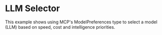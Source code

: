 # LLM Selector

This example shows using MCP's ModelPreferences type to select a model (LLM) based on speed, cost and intelligence priorities.
